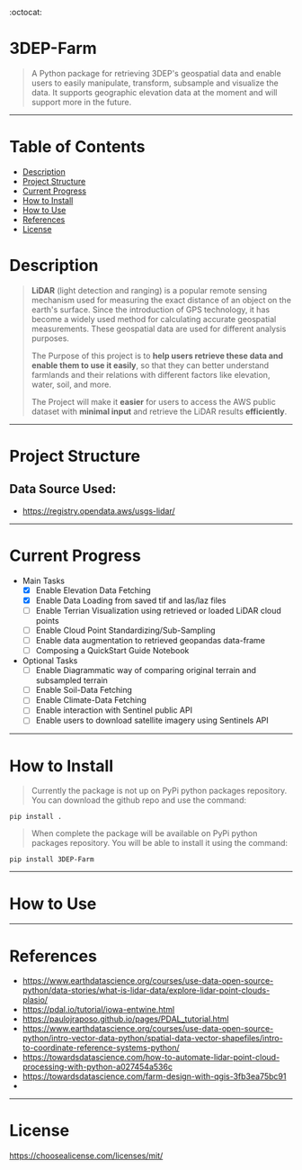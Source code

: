 :octocat:
# 3DEP-Farm
> A Python package for retrieving 3DEP's geospatial data and enable users to easily manipulate, transform, subsample and visualize the data. It supports geographic elevation data at the moment and will support more in the future.
<hr>

# Table of Contents
* [Description](#description)
* [Project Structure](#struct)
* [Current Progress](#progress)
* [How to Install](#install)
* [How to Use](#use)
* [References](#refs)
* [License](#license)

# <a name='description'></a>Description
> **LiDAR** (light detection and ranging) is a popular remote sensing mechanism used for measuring the exact distance of an object on the earth's surface. Since the introduction of GPS technology, it has become a widely used method for calculating accurate geospatial measurements. These geospatial data are used for different analysis purposes.
>
>The Purpose of this project is to **help users retrieve these data and enable them to use it easily**, so that they can better understand farmlands and their relations with different factors like elevation, water, soil, and more. 
>
>The Project will make it **easier** for users to access the AWS public dataset with **minimal input** and retrieve the LiDAR results **efficiently**. 

<hr>

# <a name='struct'></a>Project Structure
## Data Source Used:
- https://registry.opendata.aws/usgs-lidar/

<hr>

# <a name='progress'></a>Current Progress
* Main Tasks
  - [x] Enable Elevation Data Fetching
  - [x] Enable Data Loading from saved tif and las/laz files
  - [ ] Enable Terrian Visualization using retrieved or loaded LiDAR cloud points
  - [ ] Enable Cloud Point Standardizing/Sub-Sampling
  - [ ] Enable data augmentation to retrieved geopandas data-frame
  - [ ] Composing a QuickStart Guide Notebook

* Optional Tasks
  - [ ] Enable Diagrammatic way of comparing original terrain and subsampled terrain
  - [ ] Enable Soil-Data Fetching
  - [ ] Enable Climate-Data Fetching
  - [ ] Enable interaction with Sentinel public API
  - [ ] Enable users to download satellite imagery using Sentinels API

<hr>

# <a name='install'></a>How to Install
>Currently the package is not up on PyPi python packages repository. You can download the github repo and use the command:
```
pip install .
```
>When complete the package will be available on PyPi python packages repository. You will be able to install it using the command:
```
pip install 3DEP-Farm
```
<hr>

# <a name='use'></a>How to Use
<hr>

# <a name='refs'></a>References
- https://www.earthdatascience.org/courses/use-data-open-source-python/data-stories/what-is-lidar-data/explore-lidar-point-clouds-plasio/
- https://pdal.io/tutorial/iowa-entwine.html
- https://paulojraposo.github.io/pages/PDAL_tutorial.html
- https://www.earthdatascience.org/courses/use-data-open-source-python/intro-vector-data-python/spatial-data-vector-shapefiles/intro-to-coordinate-reference-systems-python/
- https://towardsdatascience.com/how-to-automate-lidar-point-cloud-processing-with-python-a027454a536c
- https://towardsdatascience.com/farm-design-with-qgis-3fb3ea75bc91
- 
<hr>

# <a name='license'></a>License
https://choosealicense.com/licenses/mit/
